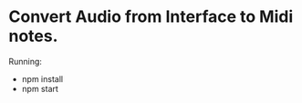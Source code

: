 # Convert Audio from Interface to Midi notes.

Running:
<ul>
<li>npm install</li>
<li>npm start</li>
</ul>
